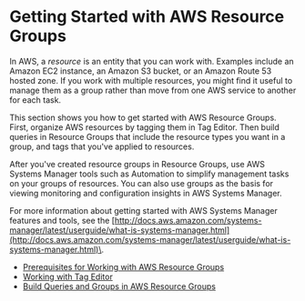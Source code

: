 # Getting Started with AWS Resource Groups<a name="gettingstarted"></a>

In AWS, a *resource* is an entity that you can work with\. Examples include an Amazon EC2 instance, an Amazon S3 bucket, or an Amazon Route 53 hosted zone\. If you work with multiple resources, you might find it useful to manage them as a group rather than move from one AWS service to another for each task\.

This section shows you how to get started with AWS Resource Groups\. First, organize AWS resources by tagging them in Tag Editor\. Then build queries in Resource Groups that include the resource types you want in a group, and tags that you've applied to resources\.

After you've created resource groups in Resource Groups, use AWS Systems Manager tools such as Automation to simplify management tasks on your groups of resources\. You can also use groups as the basis for viewing monitoring and configuration insights in AWS Systems Manager\.

For more information about getting started with AWS Systems Manager features and tools, see the [http://docs.aws.amazon.com/systems-manager/latest/userguide/what-is-systems-manager.html](http://docs.aws.amazon.com/systems-manager/latest/userguide/what-is-systems-manager.html)\.


+ [Prerequisites for Working with AWS Resource Groups](gettingstarted-prereqs.md)
+ [Working with Tag Editor](tag-editor.md)
+ [Build Queries and Groups in AWS Resource Groups](gettingstarted-query.md)